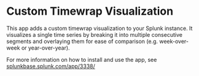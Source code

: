 # Custom Timewrap Visualization

This app adds a custom timewrap visualization to your Splunk instance. It visualizes a single time series by breaking it into multiple consecutive segments and overlaying them for ease of comparison (e.g. week-over-week or year-over-year).

For more information on how to install and use the app, see [splunkbase.splunk.com/app/3338/](https://splunkbase.splunk.com/app/3338/)